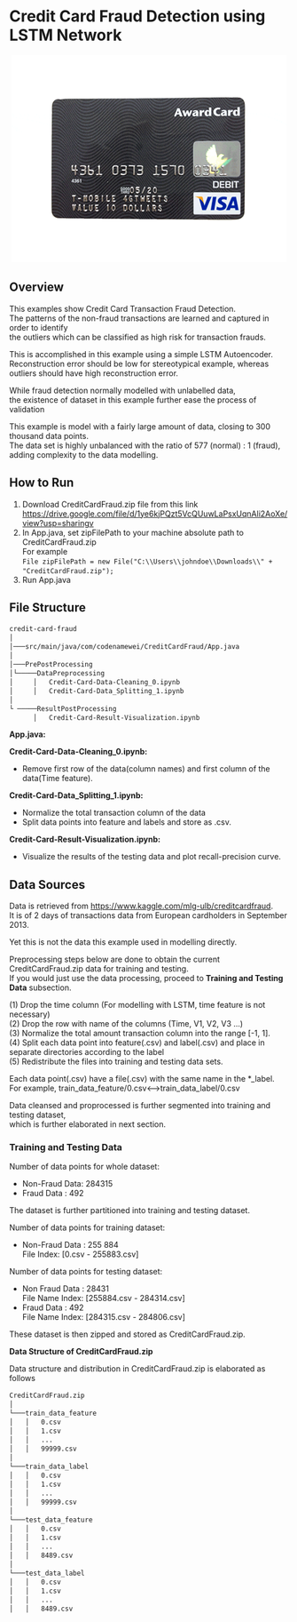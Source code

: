 # Credit Card Fraud Detection using LSTM Network

<p align="center">
  <img src="../metadata/gif/creditcard.gif">
</p>

## Overview 
This examples show Credit Card Transaction Fraud Detection.  
The patterns of the non-fraud transactions are learned and captured in order to identify  
the outliers which can be classified as high risk for transaction frauds.

This is accomplished in this example using a simple LSTM Autoencoder.  
Reconstruction error should be low for stereotypical example, whereas outliers should have high reconstruction error.

While fraud detection normally modelled with unlabelled data,  
the existence of dataset in this example further ease the process of validation

This example is model with a fairly large amount of data, closing to 300 thousand data points.   
The data set is highly unbalanced with the ratio of 577 (normal) : 1 (fraud),    
adding complexity to the data modelling.

## How to Run
 1. Download CreditCardFraud.zip file from this link https://drive.google.com/file/d/1ye6kjPQzt5VcQUuwLaPsxUqnAli2AoXe/view?usp=sharingv
 2. In App.java, set zipFilePath to your machine absolute path to CreditCardFraud.zip  
    For example  
    `
    File zipFilePath = new File("C:\\Users\\johndoe\\Downloads\\" +  "CreditCardFraud.zip");
    `
 3. Run App.java

## File Structure 
```
credit-card-fraud 
│   
│───src/main/java/com/codenamewei/CreditCardFraud/App.java    
│
│───PrePostProcessing   
│└─────DataPreprocessing
│     │   Credit-Card-Data-Cleaning_0.ipynb
│     │   Credit-Card-Data_Splitting_1.ipynb
│   
└ ─────ResultPostProcessing
      │   Credit-Card-Result-Visualization.ipynb
```

**App.java:**
 
**Credit-Card-Data-Cleaning_0.ipynb:**  
- Remove first row of the data(column names) and first column of the data(Time feature).
 
**Credit-Card-Data_Splitting_1.ipynb:**  
- Normalize the total transaction column of the data
- Split data points into feature and labels and store as .csv.

**Credit-Card-Result-Visualization.ipynb:**
- Visualize the results of the testing data and plot recall-precision curve.  

## Data Sources
Data is retrieved from https://www.kaggle.com/mlg-ulb/creditcardfraud.  
It is of 2 days of transactions data from European cardholders in September 2013. 

Yet this is not the data this example used in modelling directly.

Preprocessing steps below are done to obtain the current CreditCardFraud.zip data for training and testing.    
If you would just use the data processing, proceed to **Training and Testing Data** subsection. 

(1) Drop the time column (For modelling with LSTM, time feature is not necessary)  
(2) Drop the row with name of the columns (Time, V1, V2, V3 ...)  
(3) Normalize the total amount transaction column into the range [-1, 1].   
(4) Split each data point into feature(.csv) and label(.csv) and place in separate directories according to the label  
(5) Redistribute the files into training and testing data sets.  

Each data point(.csv) have a file(.csv) with the same name in the *_label.  
For example, train_data_feature/0.csv<-->train_data_label/0.csv

Data cleansed and proprocessed is further segmented into training and testing dataset,  
which is further elaborated in next section. 

### Training and Testing Data
Number of data points for whole dataset:
- Non-Fraud Data: 284315  
- Fraud Data    :   492

The dataset is further partitioned into training and testing dataset.

Number of data points for training dataset:
- Non-Fraud Data : 255 884   
  File Index: [0.csv - 255883.csv]
 
Number of data points for testing dataset:
- Non Fraud Data : 28431  
  File Name Index: [255884.csv - 284314.csv]
- Fraud Data     : 492  
  File Name Index: [284315.csv - 284806.csv]

These dataset is then zipped and stored as CreditCardFraud.zip.

**Data Structure of CreditCardFraud.zip**

Data structure and distribution in CreditCardFraud.zip is elaborated as follows
```
CreditCardFraud.zip
│
└───train_data_feature
│   │   0.csv
│   │   1.csv
│   │   ...
│   │   99999.csv
│   
└───train_data_label
│   │   0.csv
│   │   1.csv
│   │   ...
│   │   99999.csv
│   
└───test_data_feature
│   │   0.csv
│   │   1.csv
│   │   ...
│   │   8489.csv
│   
└───test_data_label
│   │   0.csv
│   │   1.csv
│   │   ...
│   │   8489.csv
```
